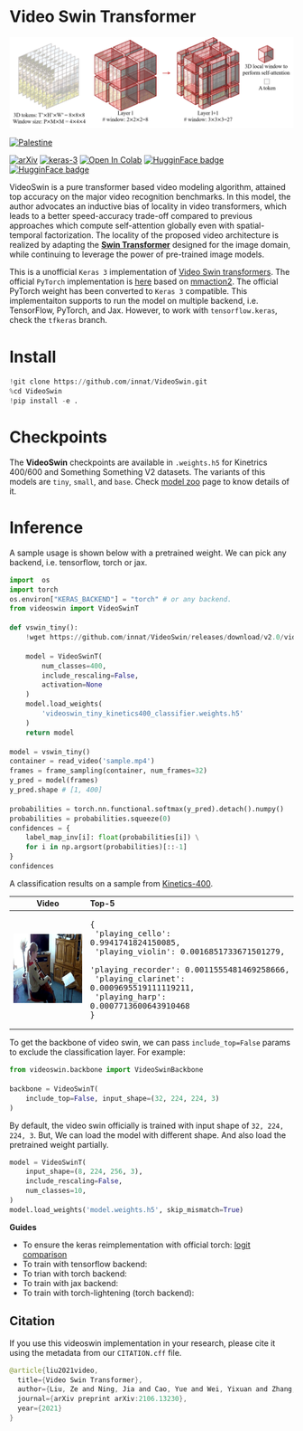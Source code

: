 # Video Swin Transformer

![](./assets/teaser.png)

[![Palestine](https://img.shields.io/badge/Free-Palestine-white?labelColor=green)](https://twitter.com/search?q=%23FreePalestine&src=typed_query)

[![arXiv](https://img.shields.io/badge/arXiv-2106.13230-darkred)](https://arxiv.org/abs/2106.13230) [![keras-3](https://img.shields.io/badge/keras-3-darkred
)]([?](https://img.shields.io/badge/keras-2.12-darkred)) [![Open In Colab](https://colab.research.google.com/assets/colab-badge.svg)](https://colab.research.google.com/drive/1Q7A700MEI10UomikqjQJANWyFZktJCT-?usp=sharing) [![HugginFace badge](https://img.shields.io/badge/🤗%20Hugging%20Face-Spaces-yellow.svg)](https://huggingface.co/spaces/innat/VideoSwin) [![HugginFace badge](https://img.shields.io/badge/🤗%20Hugging%20Face-Hub-yellow.svg)](https://huggingface.co/innat/videoswin)


VideoSwin is a pure transformer based video modeling algorithm, attained top accuracy on the major video recognition benchmarks. In this model, the author advocates an inductive bias of locality in video transformers, which leads to a better speed-accuracy trade-off compared to previous approaches which compute self-attention globally even with spatial-temporal factorization. The locality of the proposed video architecture is realized by adapting the [**Swin Transformer**](https://arxiv.org/abs/2103.14030) designed for the image domain, while continuing to leverage the power of pre-trained image models.

This is a unofficial `Keras 3` implementation of [Video Swin transformers](https://arxiv.org/abs/2106.13230). The official `PyTorch` implementation is [here](https://github.com/SwinTransformer/Video-Swin-Transformer) based on [mmaction2](https://github.com/open-mmlab/mmaction2). The official PyTorch weight has been converted to `Keras 3` compatible. This implementaiton supports to run the model on multiple backend, i.e. TensorFlow, PyTorch, and Jax. However, to work with `tensorflow.keras`, check the `tfkeras` branch.


# Install 

```python
!git clone https://github.com/innat/VideoSwin.git
%cd VideoSwin
!pip install -e . 
```

# Checkpoints

The **VideoSwin** checkpoints are available in `.weights.h5` for Kinetrics 400/600 and Something Something V2 datasets. The variants of this models are `tiny`, `small`, and `base`. Check [model zoo](https://github.com/innat/VideoSwin/blob/main/MODEL_ZOO.md) page to know details of it. 


# Inference

A sample usage is shown below with a pretrained weight. We can pick any backend, i.e. tensorflow, torch or jax.

```python
import  os
import torch
os.environ["KERAS_BACKEND"] = "torch" # or any backend.
from videoswin import VideoSwinT

def vswin_tiny():
    !wget https://github.com/innat/VideoSwin/releases/download/v2.0/videoswin_tiny_kinetics400_classifier.weights.h5 -q

    model = VideoSwinT(
        num_classes=400,
        include_rescaling=False,
        activation=None
    )
    model.load_weights(
        'videoswin_tiny_kinetics400_classifier.weights.h5'
    )
    return model

model = vswin_tiny()
container = read_video('sample.mp4')
frames = frame_sampling(container, num_frames=32)
y_pred = model(frames)
y_pred.shape # [1, 400]

probabilities = torch.nn.functional.softmax(y_pred).detach().numpy()
probabilities = probabilities.squeeze(0)
confidences = {
    label_map_inv[i]: float(probabilities[i]) \
    for i in np.argsort(probabilities)[::-1]
}
confidences
```
A classification results on a sample from [Kinetics-400](https://paperswithcode.com/dataset/kinetics-400-1).

| Video | Top-5 |
|:---:|:---|
| ![](./assets/view1.gif) | <pre>{<br>    'playing_cello': 0.9941741824150085,<br>    'playing_violin': 0.0016851733671501279,<br>    'playing_recorder': 0.0011555481469258666,<br>    'playing_clarinet': 0.0009695519111119211,<br>    'playing_harp': 0.0007713600643910468<br>}</pre> |


To get the backbone of video swin, we can pass `include_top=False` params to exclude the classification layer. For example:

```python
from videoswin.backbone import VideoSwinBackbone

backbone = VideoSwinT(
    include_top=False, input_shape=(32, 224, 224, 3)
)
```

By default, the video swin officially is trained with input shape of `32, 224, 224, 3`. But, We can load the model with different shape. And also load the pretrained weight partially.

```python
model = VideoSwinT(
    input_shape=(8, 224, 256, 3),
    include_rescaling=False,
    num_classes=10,
)
model.load_weights('model.weights.h5', skip_mismatch=True)
```

**Guides**

- To ensure the keras reimplementation with official torch: [logit comparison](guides/video-swin-transformer-keras-and-torchvision.ipynb)
- To train with tensorflow backend:
- To trian with torch backend:
- To train with jax backend:
- To train with torch-lightening (torch backend):


##  Citation

If you use this videoswin implementation in your research, please cite it using the metadata from our `CITATION.cff` file.

```swift
@article{liu2021video,
  title={Video Swin Transformer},
  author={Liu, Ze and Ning, Jia and Cao, Yue and Wei, Yixuan and Zhang, Zheng and Lin, Stephen and Hu, Han},
  journal={arXiv preprint arXiv:2106.13230},
  year={2021}
}
```
